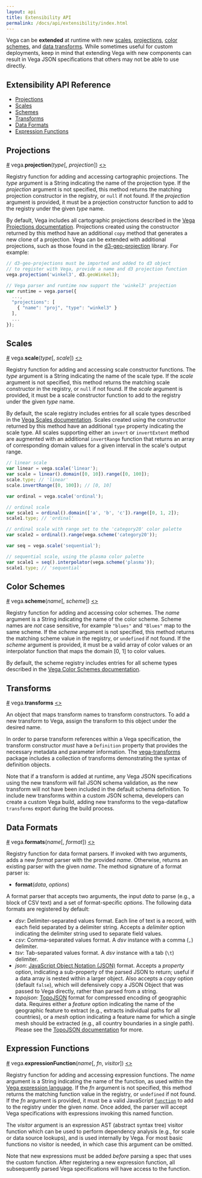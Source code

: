 ```yaml
---
layout: api
title: Extensibility API
permalink: /docs/api/extensibility/index.html
---
```


Vega can be **extended** at runtime with new [scales](../../scales), [projections](../../projections), [color schemes](../../schemes), and [data transforms](../../transforms). While sometimes useful for custom deployments, keep in mind that extending Vega with new components can result in Vega JSON specifications that others may not be able to use directly.

## Extensibility API Reference

- [Projections](#projections)
- [Scales](#scales)
- [Schemes](#schemes)
- [Transforms](#transform)
- [Data Formats](#format)
- [Expression Functions](#expressions)


## <a name="projections"></a>Projections

<a name="projection" href="#projection">#</a>
vega.<b>projection</b>(<i>type</i>[, <i>projection</i>])
[<>](https://github.com/vega/vega/blob/master/packages/vega-geo/src/projections.js "Source")

Registry function for adding and accessing cartographic projections. The *type* argument is a String indicating the name of the projection type. If the *projection* argument is not specified, this method returns the matching projection constructor in the registry, or `null` if not found. If the *projection* argument is provided, it must be a projection constructor function to add to the registry under the given *type* name.

By default, Vega includes all cartographic projections described in the [Vega Projections documentation](../../projections/). Projections created using the constructor returned by this method have an additional `copy` method that generates a new clone of a projection. Vega can be extended with additional projections, such as those found in the [d3-geo-projection](https://github.com/d3/d3-geo-projection) library. For example:

```js
// d3-geo-projections must be imported and added to d3 object
// to register with Vega, provide a name and d3 projection function
vega.projection('winkel3', d3.geoWinkel3);

// Vega parser and runtime now support the 'winkel3' projection
var runtime = vega.parse({
  ...,
  "projections": [
    { "name": "proj", "type": "winkel3" }
  ],
  ...
});
```


## <a name="scales"></a>Scales

<a name="scale" href="#scale">#</a>
vega.<b>scale</b>(<i>type</i>[, <i>scale</i>])
[<>](https://github.com/vega/vega/blob/master/packages/vega-scale/src/scales.js "Source")

Registry function for adding and accessing scale constructor functions. The *type* argument is a String indicating the name of the scale type. If the *scale* argument is not specified, this method returns the matching scale constructor in the registry, or `null` if not found. If the *scale* argument is provided, it must be a scale constructor function to add to the registry under the given *type* name.

By default, the scale registry includes entries for all scale types described in the [Vega Scales documentation](../../scales/). Scales created using the constructor returned by this method have an additional `type` property indicating the scale type. All scales supporting either an `invert` or `invertExtent` method are augmented with an additional `invertRange` function that returns an array of corresponding domain values for a given interval in the scale's output range.

```js
// linear scale
var linear = vega.scale('linear');
var scale = linear().domain([0, 10]).range([0, 100]);
scale.type; // 'linear'
scale.invertRange([0, 100]); // [0, 10]
```

```js
var ordinal = vega.scale('ordinal');

// ordinal scale
var scale1 = ordinal().domain(['a', 'b', 'c']).range([0, 1, 2]);
scale1.type; // 'ordinal'

// ordinal scale with range set to the 'category20' color palette
var scale2 = ordinal().range(vega.scheme('category20'));
```

```js
var seq = vega.scale('sequential');

// sequential scale, using the plasma color palette
var scale1 = seq().interpolator(vega.scheme('plasma'));
scale1.type; // 'sequential'
```


## <a name="schemes"></a>Color Schemes

<a name="scheme" href="#scheme">#</a>
vega.<b>scheme</b>(<i>name</i>[, <i>scheme</i>])
[<>](https://github.com/vega/vega/blob/master/packages/vega-scale/src/schemes.js "Source")

Registry function for adding and accessing color schemes.  The *name* argument is a String indicating the name of the color scheme. Scheme names are *not* case sensitive, for example `"blues"` and `"Blues"` map to the same scheme. If the *scheme* argument is not specified, this method returns the matching scheme value in the registry, or `undefined` if not found. If the *scheme* argument is provided, it must be a valid array of color values or an interpolator function that maps the domain [0, 1] to color values.

By default, the scheme registry includes entries for all scheme types described in the [Vega Color Schemes documentation](../../schemes/).

## <a name="transform"></a>Transforms

<a name="transforms" href="#transforms">#</a>
vega.<b>transforms</b>
[<>](https://github.com/vega/vega/blob/master/packages/vega-dataflow/src/register.js "Source")

An object that maps transform names to transform constructors. To add a new transform to Vega, assign the transform to this object under the desired name.

In order to parse transform references within a Vega specification, the transform constructor *must* have a `Definition` property that provides the necessary metadata and parameter information. The [vega-transforms](https://github.com/vega/vega/blob/master/packages/vega-transforms) package includes a collection of transforms demonstrating the syntax of definition objects.

Note that if a transform is added at runtime, any Vega JSON specifications using the new transform will fail JSON schema validation, as the new transform will not have been included in the default schema definition. To include new transforms within a custom JSON schema, developers can create a custom Vega build, adding new transforms to the vega-dataflow `transforms` export during the build process.


## <a name="format"></a>Data Formats

<a name="formats" href="#formats">#</a>
vega.<b>formats</b>(<i>name</i>[, <i>format</i>])
[<>](https://github.com/vega/vega/blob/master/packages/vega-loader/src/formats/index.js "Source")

Registry function for data format parsers. If invoked with two arguments, adds a new *format* parser with the provided *name*. Otherwise, returns an existing parser with the given *name*. The method signature of a format parser is:

- <b>format</b>(<i>data</i>, <i>options</i>)

A format parser that accepts two arguments, the input *data* to parse (e.g., a block of CSV text) and a set of format-specific *options*. The following data formats are registered by default:

- *dsv*: Delimiter-separated values format. Each line of text is a record,
with each field separated by a delimiter string. Accepts a *delimiter* option indicating the delimiter string used to separate field values.
- *csv*: Comma-separated values format. A *dsv* instance with a comma (`,`) delimiter.
- *tsv*: Tab-separated values format. A *dsv* instance with a tab (`\t`) delimiter.
- *json*: [JavaScript Object Notation (JSON)](https://en.wikipedia.org/wiki/JSON) format. Accepts a *property* option, indicating a sub-property of the parsed JSON to return; useful if a data array is nested within a larger object. Also accepts a *copy* option (default `false`), which will defensively copy a JSON Object that was passed to Vega directly, rather than parsed from a string.
- *topojson*: [TopoJSON](https://github.com/topojson/topojson/) format for compressed encoding of geographic data. Requires either a *feature* option indicating the name of the geographic feature to extract (e.g., extracts individual paths for all countries), or a *mesh* option indicating a feature name for which a single mesh should be extracted (e.g., all country boundaries in a single path). Please see the [TopoJSON documentation](https://github.com/topojosn/topojson/wiki) for more.


## <a name="expressions"></a>Expression Functions

<a name="expressionFunction" href="#expressionFunction">#</a>
vega.<b>expressionFunction</b>(<i>name</i>[, <i>fn</i>, <i>visitor</i>])
[<>](https://github.com/vega/vega/blob/master/packages/vega-parser/src/parsers/expression/codegen.js "Source")

Registry function for adding and accessing expression functions. The *name* argument is a String indicating the name of the function, as used within the [Vega expression language](../../expressions). If the *fn* argument is not specified, this method returns the matching function value in the registry, or `undefined` if not found. If the *fn* argument is provided, it must be a valid JavaScript [`function`](https://developer.mozilla.org/en-US/docs/Web/JavaScript/Guide/Functions) to add to the registry under the given *name*. Once added, the parser will accept Vega specifications with expressions invoking this named function.

The *visitor* argument is an expression AST (abstract syntax tree) visitor function which can be used to perform dependency analysis (e.g., for scale or data source lookups), and is used internally by Vega. For most basic functions no visitor is needed, in which case this argument can be omitted.

Note that new expressions must be added _before_ parsing a spec that uses the custom function. After registering a new expression function, all subsequently parsed Vega specifications will have access to the function.
